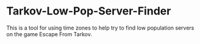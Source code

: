 # Tarkov-Low-Pop-Server-Finder

This is a tool for using time zones to help try to find low population servers on the game Escape From Tarkov.
